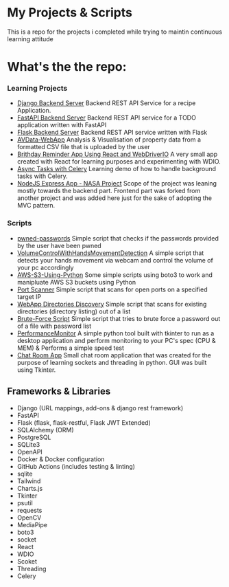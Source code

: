 # My Projects & Scripts

<p align="center">
<p>This is a repo for the projects i completed while trying to maintin continuous learning attitude</p>


# What's the the repo:

<h3>Learning Projects</h3>

- [Django Backend Server](https://github.com/Kazaz-Or/projects-and-scripts/tree/develop/projects/django-backend-server) Backend REST API Service for a recipe Application.
- [FastAPI Backend Server](https://github.com/Kazaz-Or/fastapi-backend-restapi/tree/e119c299424c5a9cfbb38d862c9b0cd8347b1184) Backend REST API service for a TODO application written with FastAPI
- [Flask Backend Server](https://github.com/Kazaz-Or/flask-backend-server/tree/8c6dfc285cf1a61a260fe90909a62a137c4ca2d5) Backend REST API service written with Flask
- [AVData-WebApp](https://github.com/Kazaz-Or/projects-and-scripts/tree/develop/projects/AVData-WebApp) Analysis & Visualisation of property data from a formatted CSV file that is uploaded by the user
- [Brithday Reminder App Using React and WebDriverIO](https://github.com/Kazaz-Or/projects-and-scripts/tree/develop/projects/BirthdayReminderReactApp/brithday-reminder-app) A very small app created with React for learning purposes and experimenting with WDIO. 
- [Async Tasks with Celery](https://github.com/Kazaz-Or/projects-and-scripts/tree/develop/projects/AsyncTasks) Learning demo of how to handle background tasks with Celery.
- [NodeJS Express App - NASA Project](https://github.com/Kazaz-Or/projects-and-scripts/tree/develop/projects/NASAProject) Scope of the project was leaning mostly towards the backend part. Frontend part was forked from another project and was added here just for the sake of adopting the MVC pattern.


<h3>Scripts</h3>

- [pwned-passwords](https://github.com/Kazaz-Or/projects-and-scripts/tree/develop/scripts/pwned-passwords) Simple script that checks if the passwords provided by the user have been pwned
- [VolumeControlWithHandsMovementDetection](https://github.com/Kazaz-Or/projects-and-scripts/tree/develop/scripts/VolumeControlWithHandsMovementDetection) A simple script that detects your hands movement via webcam and control the volume of your pc accordingly
- [AWS-S3-Using-Python](https://github.com/Kazaz-Or/projects-and-scripts/tree/develop/scripts/AWS-S3-WithPython) Some simple scripts using boto3 to work and manipluate AWS S3 buckets using Python
- [Port Scanner](https://github.com/Kazaz-Or/projects-and-scripts/tree/develop/scripts/port-scanner) Simple script that scans for open ports on a specified target IP
- [WebApp Directories Discovery](https://github.com/Kazaz-Or/projects-and-scripts/tree/develop/scripts/WebApp-DirectoryDiscovery) Simple script that scans for existing directories (directory listing) out of a list
- [Brute-Force Script](https://github.com/Kazaz-Or/projects-and-scripts/tree/develop/scripts/BruteForce-Script) Simple script that tries to brute force a password out of a file with password list
 - [PerformanceMonitor](https://github.com/Kazaz-Or/projects-and-scripts/tree/develop/scripts/PerformanceMonitor) A simple python tool built with tkinter to run as a desktop application and perform monitoring to your PC's spec (CPU & MEM) & Performs a simple speed test
 - [Chat Room App](https://github.com/Kazaz-Or/projects-and-scripts/tree/develop/scripts/ChatRoomApp) Small chat room application that was created for the purpose of learning sockets and threading in python. GUI was built using Tkinter.


## Frameworks & Libraries

- Django (URL mappings, add-ons & django rest framework)
- FastAPI
- Flask (flask, flask-restful, Flask JWT Extended)
- SQLAlchemy (ORM)
- PostgreSQL
- SQLite3
- OpenAPI
- Docker & Docker configuration
- GitHub Actions (includes testing & linting)
- sqlite
- Tailwind
- Charts.js
- Tkinter
- psutil
- requests
- OpenCV
- MediaPipe
- boto3
- socket
- React
- WDIO
- Scoket
- Threading
- Celery
